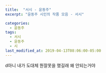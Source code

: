 ```yaml
---
title:  "서시 - 윤동주"
excerpt: "윤동주 시인의 작품 모음 - 서시"

categories:
  - 윤동주
tags:
  - 서시
  - 윤동주
  - 시
last_modified_at: 2019-04-13T08:06:00-05:00
---
```

d아니 내가 도대체 뭔잘못을 했길래
왜 안되는거야 
